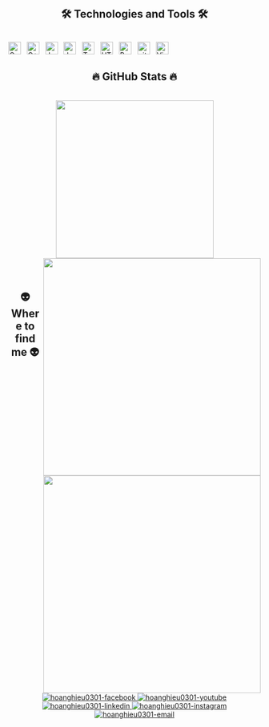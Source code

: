 <!-- HoangHieu0301 -->

<h2 align="center">🛠 Technologies and Tools 🛠</h2>
<br>
<!-- https://simpleicons.org/ -->
<span><img src="https://img.shields.io/badge/c-%2300599C.svg?style=flat&logo=c&logoColor=7952B3" alt="C logo" title="C" height="25" /></span>
&nbsp;
<span><img src="https://img.shields.io/badge/c++-%2300599C.svg?style=flat&logo=c%2B%2B&logoColor=white" alt="C++ logo" title="C++" height="25" /></span>
&nbsp;
<span><img src="https://img.shields.io/badge/Java-282C34?logo=Java&logoColor=ECD53F" alt="Java logo" title="Java" height="25" /></span>
&nbsp;
<span><img src="https://img.shields.io/badge/JavaScript-282C34?logo=javascript&logoColor=F7DF1E" alt="JavaScript logo" title="JavaScript" height="25" /></span>
&nbsp;
<span><img src="https://img.shields.io/badge/TypeScript-282C34?logo=typescript&logoColor=3178C6" alt="TypeScript logo" title="TypeScript" height="25" /></span>
&nbsp;
<span><img src="https://img.shields.io/badge/HTML5-282C34?logo=html5&logoColor=E34F26" alt="HTML5 logo" title="HTML5" height="25" /></span>
&nbsp;
<span><img src="https://img.shields.io/badge/Bootstrap-282C34?logo=bootstrap&logoColor=7952B3" alt="Bootstrap logo" title="Bootstrap" height="25" /></span>
&nbsp;
<span><img src="https://img.shields.io/badge/git-282C34?logo=git&logoColor=F05032" alt="git logo" title="git" height="25" /></span>
&nbsp;
<span><img src="https://img.shields.io/badge/VS%20Code-282C34?logo=visual-studio-code&logoColor=007ACC" alt="Visual Studio Code logo" title="Visual Studio Code" height="25" /></span>
&nbsp;


<br>
<h2 align="center">🔥 GitHub Stats 🔥</h2>
<!-- https://github.com/anuraghazra/github-readme-stats -->
<br>
<div align=center>
  <a href="#" title="Hoanghieu0301">
    <img width="315" align="center" src="https://github-readme-stats.vercel.app/api/top-langs/?username=hoanghieu0301&hide=c%23,powershell,Mathematica,Ruby,Objective-C,Objective-C%2b%2b,Cuda&title_color=61dafb&text_color=ffffff&icon_color=61dafb&bg_color=20232a&langs_count=8&layout=compact&border_color=61dafb&hide_border=true" />
  </a>
  <a href="#" title="Hoanghieu0301">
    <img align="right" width="434" src="https://github-readme-stats.vercel.app/api?username=hoanghieu0301&show_icons=true&theme=react&border_color=61dafb&hide_border=true" />
  </a>
  <a href="#" title="Hoanghieu0301">
    <img align="right" width="434" src="https://github-readme-streak-stats.herokuapp.com/?user=hoanhhieu0301&theme=dark&hide_border=false" />
  </a>
</div>

<br>

<br>
<!-- https://icons8.com -->
<div align="center">
<h2 align="center">👽 Where to find me 👽</h2>
  <a href="https://www.facebook.com/profile.php?id=100015335476382" target="blank">
    <img src="https://img.icons8.com/bubbles/100/000000/facebook-new.png" alt="hoanghieu0301-facebook" />
  </a>
  <a href="https://www.youtube.com/channel/UCHlZKequeQaN-SjcTQOALyg" target="blank">
    <img src="https://img.icons8.com/bubbles/100/000000/youtube-squared.png" alt="hoanghieu0301-youtube" />
  </a>
  <a href="https://www.linkedin.com/in/hi%E1%BA%BFu-ho%C3%A0ng-85a417234/" target="blank">
    <img src="https://img.icons8.com/bubbles/100/000000/linkedin.png" alt="hoanghieu0301-linkedin" />
  </a>
  <a href="https://www.instagram.com/hoanghieu03012003/" target="blank">
    <img src="https://img.icons8.com/bubbles/100/000000/instagram.png" alt="hoanghieu0301-instagram" />
  </a>
  <a href="mailto:hoangxuanhieu0301@gmail.com" target="top">
    <img src="https://img.icons8.com/bubbles/100/000000/apple-mail.png" alt="hoanghieu0301-email" />
  </a>
</div>

<br>



